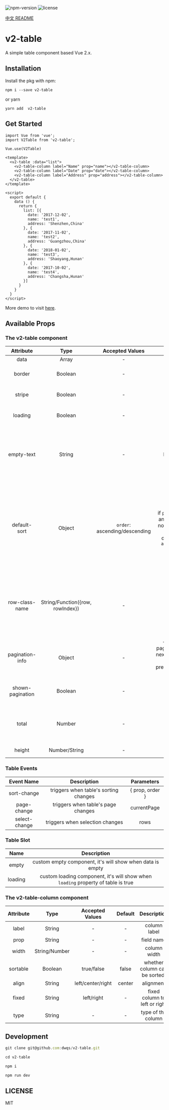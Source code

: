 ![npm-version](https://img.shields.io/npm/v/v2-table.svg) ![license](https://img.shields.io/npm/l/v2-table.svg)

[中文 README](https://github.com/dwqs/v2-table/blob/select/README_CN.md)
# v2-table
A simple table component based Vue 2.x.
## Installation

Install the pkg with npm:

```
npm i --save v2-table
```
or yarn

```
yarn add  v2-table
```

## Get Started

```
import Vue from 'vue';
import V2Table from 'v2-table';

Vue.use(V2Table)
```

```
<template>
  <v2-table :data="list">
    <v2-table-column label="Name" prop="name"></v2-table-column>
    <v2-table-column label="Date" prop="date"></v2-table-column>
    <v2-table-column label="Address" prop="address"></v2-table-column>  
  </v2-table>  
</template>

<script>
  export default {
    data () {
      return {
        list: [{
          date: '2017-12-02',
          name: 'test1',
          address: 'Shenzhen,China'
        }, {
          date: '2017-11-02',
          name: 'test2',
          address: 'Guangzhou,China'
        }, {
          date: '2018-01-02',
          name: 'test3',
          address: 'Shaoyang,Hunan'
        }, {
          date: '2017-10-02',
          name: 'test4',
          address: 'Changsha,Hunan'
        }]
      }
    }
  }
</script>
```

More demo to visit [here](https://dwqs.github.io/v2-table).

## Available Props

### The v2-table component

|  Attribute  |  Type  |  Accepted Values  |  Default  |  Description  |
|  :--:  |  :--:  |  :--:  |  :--:  |  :--:  |
| data | Array | - | [] | table data |
| border | Boolean | - | false | whether show table border |
| stripe | Boolean | - | false | whether table is striped |
| loading | Boolean | - | false | show loading component |
| empty-text | String | - | No Data | Displayed text when data is empty. You can customize this area with `slot="empty"` |
| default-sort | Object | `order`: ascending/descending |if `prop` is set, and `order` is not set, then `order` is default to `ascending`| set the default sort column and order. property `prop` is used to set default sort column, property `order` is used to set default sort order |
| row-class-name | String/Function({row, rowIndex}) | - | - | function that returns custom class names for a row, or a string assigning class names for every row |
| pagination-info | Object | - | { text: '', pageSize: 10, nextPageText: 'Next', prevPageText: 'Prev' } | pagination info for table data |
| shown-pagination | Boolean | - | false | whether showing pagination of table data |
| total | Number | - | 0 | all data of table, it\'s needed when `shown-pagination` is true |
| height | Number/String | - | auto | table\'s height |


### Table Events

|  Event Name  |  Description  |  Parameters |
|  :--:  |  :--:  |  :--: |
| sort-change | triggers when table's sorting changes | { prop, order } |
| page-change | triggers when table's page changes | currentPage |
| select-change | triggers when selection changes | rows |

### Table Slot

|  Name  |  Description  |
|  :--:  |  :--:  |
| empty| custom empty component, it's will show when data is empty |
| loading | custom loading component, it's will show when `loading` property of table is true 

### The v2-table-column component

|  Attribute  |  Type  |  Accepted Values  |  Default  |  Description  |
|  :--:  |  :--:  |  :--:  |  :--:  |  :--:  |
| label | String | - | - | column label |
| prop | String | - | - | field name |
| width | String/Number | - | - | column width |
| sortable | Boolean | true/false | false | whether column can be sorted. |
| align | String | left/center/right | center | alignment |
| fixed | String | left/right | - | fixed column to left or right |
| type | String | - | - | type of the column |

## Development

```js
git clone git@github.com:dwqs/v2-table.git

cd v2-table

npm i 

npm run dev
```

## LICENSE
MIT
